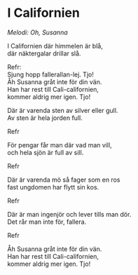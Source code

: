 # I Californien

_Melodi: Oh, Susanna_

I Californien där himmelen är blå,  
där näktergalar drillar slå.

Refr:  
Sjung hopp fallerallan-lej. Tjo!  
Åh Susanna gråt inte för din vän.  
Han har rest till Cali-californien,  
kommer aldrig mer igen. Tjo!

Där är varenda sten av silver eller gull.  
Av sten är hela jorden full.

Refr

För pengar får man där vad man vill,  
och hela sjön är full av sill.

Refr

Där är varenda mö så fager som en ros  
fast ungdomen har flytt sin kos.

Refr

Där är man ingenjör och lever tills man dör.  
Det rår man inte för, fallera.

Refr

Åh Susanna gråt inte för din vän.  
Han har rest till Cali-californien,  
kommer aldrig mer igen. Tjo!
